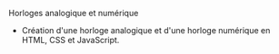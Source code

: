 Horloges analogique et numérique

- Création d'une horloge analogique et d'une horloge numérique en HTML, CSS et JavaScript.
